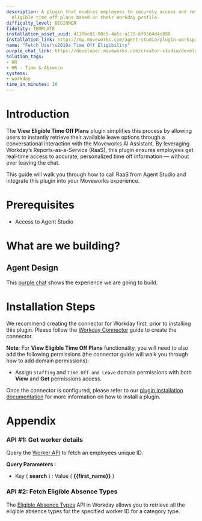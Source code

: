 ```yaml
---
description: A plugin that enables employees to securely access and retrieve their
  eligible time off plans based on their Workday profile.
difficulty_level: BEGINNER
fidelity: TEMPLATE
installation_asset_uuid: 413fbc01-90c5-4a5c-a175-6f9564d4c899
installation_link: https://my.moveworks.com/agent-studio/plugin-workspace/plugins?externalAssetId=37e61096-bd69-41f1-8864-de0b36463b0d
name: "Fetch User\u2019s Time Off Eligibility"
purple_chat_link: https://developer.moveworks.com/creator-studio/developer-tools/purple-chat/?conversation=%7B%22startTimestamp%22%3A%2211%3A43+AM%22%2C%22messages%22%3A%5B%7B%22parts%22%3A%5B%7B%22richText%22%3A%22Can+you+show+me+the+available+time+off+plans%3F%22%7D%5D%2C%22role%22%3A%22user%22%7D%2C%7B%22parts%22%3A%5B%7B%22richText%22%3A%22%3Cp%3EThe+process+to+retrieve+your+available+time+off+plans+is+currently+ongoing.+I%27ll+update+you+as+soon+as+I+have+more+information.%3Cbr%3E%5Cn%26nbsp%3B%3C%2Fp%3E%5Cn%3Cp%3EHere+are+your+available+time+off+plans%3A%3C%2Fp%3E%5Cn%3Col%3E%5Cn++%3Cli%3E%EF%BB%BF%EF%BB%BF%EF%BB%BFBereavement+Leave%3C%2Fli%3E%5Cn++%3Cli%3E%EF%BB%BF%EF%BB%BF%EF%BB%BFEducation%3C%2Fli%3E%5Cn++%3Cli%3E%EF%BB%BF%EF%BB%BF%EF%BB%BFEmergency+Leave%3C%2Fli%3E%5Cn++%3Cli%3E%EF%BB%BF%EF%BB%BF%EF%BB%BFExtended+Bereavement+Leave%3C%2Fli%3E%5Cn++%3Cli%3E%EF%BB%BF%EF%BB%BF%EF%BB%BFExtended+Jury+Duty+%2F+Court+Subpoena%3C%2Fli%3E%5Cn++%3Cli%3E%EF%BB%BF%EF%BB%BF%EF%BB%BFFloating+Holiday+%28Hours%29+-+8+hours%3C%2Fli%3E%5Cn++%3Cli%3E%EF%BB%BF%EF%BB%BF%EF%BB%BFHealth+Condition+%2F+Third+Party+Sick+Pay%3C%2Fli%3E%5Cn++%3Cli%3E%EF%BB%BF%EF%BB%BF%EF%BB%BFInjury+at+Work%3C%2Fli%3E%5Cn++%3Cli%3E%EF%BB%BF%EF%BB%BF%EF%BB%BFJury+Duty%3C%2Fli%3E%5Cn++%3Cli%3E%EF%BB%BF%EF%BB%BF%EF%BB%BF%EF%BB%BFMilitary+Service%3C%2Fli%3E%5Cn++%3Cli%3E%EF%BB%BF%EF%BB%BF%EF%BB%BF%EF%BB%BFPaid+Time+Off+Adjustment+%28Hours%29+-+8+hours%3C%2Fli%3E%5Cn++%3Cli%3E%EF%BB%BF%EF%BB%BF%EF%BB%BF%EF%BB%BFPersonal+Leave-Less+Than+3+Months%3C%2Fli%3E%5Cn++%3Cli%3E%EF%BB%BF%EF%BB%BF%EF%BB%BF%EF%BB%BFPersonal+Leave-More+Than+3+Months%3C%2Fli%3E%5Cn++%3Cli%3E%EF%BB%BF%EF%BB%BF%EF%BB%BF%EF%BB%BFPlanned+Leave%3C%2Fli%3E%5Cn++%3Cli%3E%EF%BB%BF%EF%BB%BF%EF%BB%BF%EF%BB%BFSick+%28Hours%29+-+8+hours%3C%2Fli%3E%5Cn++%3Cli%3E%EF%BB%BF%EF%BB%BF%EF%BB%BF%EF%BB%BFTime+Off%3C%2Fli%3E%5Cn++%3Cli%3E%EF%BB%BF%EF%BB%BF%EF%BB%BF%EF%BB%BFUSA+Long+Term+Disability%3C%2Fli%3E%5Cn++%3Cli%3E%EF%BB%BF%EF%BB%BF%EF%BB%BF%EF%BB%BFUSA+Short+Term+Disability%3C%2Fli%3E%5Cn++%3Cli%3E%EF%BB%BF%EF%BB%BF%EF%BB%BF%EF%BB%BFVacation+%28Hours%29+-+8+hours%3C%2Fli%3E%5Cn%3C%2Fol%3E%22%7D%5D%2C%22role%22%3A%22assistant%22%7D%5D%7D
solution_tags:
- HR
- HR - Time & Absence
systems:
- workday
time_in_minutes: 30
---
```


# Introduction

The **View Eligible Time Off Plans** plugin simplifies this process by allowing users to instantly retrieve their available leave options through a conversational interaction with the Moveworks AI Assistant. By leveraging Workday’s Reports-as-a-Service (RaaS), this plugin ensures employees get real-time access to accurate, personalized time off information — without ever leaving the chat.

This guide will walk you through how to call RaaS from Agent Studio and integrate this plugin into your Moveworks experience.

# Prerequisites

- Access to Agent Studio

# What are we building?

## Agent Design

This [purple chat](https://developer.moveworks.com/creator-studio/developer-tools/purple-chat/?conversation=%7B%22startTimestamp%22%3A%2211%3A43+AM%22%2C%22messages%22%3A%5B%7B%22parts%22%3A%5B%7B%22richText%22%3A%22Can+you+show+me+the+available+time+off+plans%3F%22%7D%5D%2C%22role%22%3A%22user%22%7D%2C%7B%22parts%22%3A%5B%7B%22richText%22%3A%22%3Cp%3EThe+process+to+retrieve+your+available+time+off+plans+is+currently+ongoing.+I%27ll+update+you+as+soon+as+I+have+more+information.%3Cbr%3E%5Cn%26nbsp%3B%3C%2Fp%3E%5Cn%3Cp%3EHere+are+your+available+time+off+plans%3A%3C%2Fp%3E%5Cn%3Col%3E%5Cn++%3Cli%3E%EF%BB%BF%EF%BB%BF%EF%BB%BFBereavement+Leave%3C%2Fli%3E%5Cn++%3Cli%3E%EF%BB%BF%EF%BB%BF%EF%BB%BFEducation%3C%2Fli%3E%5Cn++%3Cli%3E%EF%BB%BF%EF%BB%BF%EF%BB%BFEmergency+Leave%3C%2Fli%3E%5Cn++%3Cli%3E%EF%BB%BF%EF%BB%BF%EF%BB%BFExtended+Bereavement+Leave%3C%2Fli%3E%5Cn++%3Cli%3E%EF%BB%BF%EF%BB%BF%EF%BB%BFExtended+Jury+Duty+%2F+Court+Subpoena%3C%2Fli%3E%5Cn++%3Cli%3E%EF%BB%BF%EF%BB%BF%EF%BB%BFFloating+Holiday+%28Hours%29+-+8+hours%3C%2Fli%3E%5Cn++%3Cli%3E%EF%BB%BF%EF%BB%BF%EF%BB%BFHealth+Condition+%2F+Third+Party+Sick+Pay%3C%2Fli%3E%5Cn++%3Cli%3E%EF%BB%BF%EF%BB%BF%EF%BB%BFInjury+at+Work%3C%2Fli%3E%5Cn++%3Cli%3E%EF%BB%BF%EF%BB%BF%EF%BB%BFJury+Duty%3C%2Fli%3E%5Cn++%3Cli%3E%EF%BB%BF%EF%BB%BF%EF%BB%BF%EF%BB%BFMilitary+Service%3C%2Fli%3E%5Cn++%3Cli%3E%EF%BB%BF%EF%BB%BF%EF%BB%BF%EF%BB%BFPaid+Time+Off+Adjustment+%28Hours%29+-+8+hours%3C%2Fli%3E%5Cn++%3Cli%3E%EF%BB%BF%EF%BB%BF%EF%BB%BF%EF%BB%BFPersonal+Leave-Less+Than+3+Months%3C%2Fli%3E%5Cn++%3Cli%3E%EF%BB%BF%EF%BB%BF%EF%BB%BF%EF%BB%BFPersonal+Leave-More+Than+3+Months%3C%2Fli%3E%5Cn++%3Cli%3E%EF%BB%BF%EF%BB%BF%EF%BB%BF%EF%BB%BFPlanned+Leave%3C%2Fli%3E%5Cn++%3Cli%3E%EF%BB%BF%EF%BB%BF%EF%BB%BF%EF%BB%BFSick+%28Hours%29+-+8+hours%3C%2Fli%3E%5Cn++%3Cli%3E%EF%BB%BF%EF%BB%BF%EF%BB%BF%EF%BB%BFTime+Off%3C%2Fli%3E%5Cn++%3Cli%3E%EF%BB%BF%EF%BB%BF%EF%BB%BF%EF%BB%BFUSA+Long+Term+Disability%3C%2Fli%3E%5Cn++%3Cli%3E%EF%BB%BF%EF%BB%BF%EF%BB%BF%EF%BB%BFUSA+Short+Term+Disability%3C%2Fli%3E%5Cn++%3Cli%3E%EF%BB%BF%EF%BB%BF%EF%BB%BF%EF%BB%BFVacation+%28Hours%29+-+8+hours%3C%2Fli%3E%5Cn%3C%2Fol%3E%22%7D%5D%2C%22role%22%3A%22assistant%22%7D%5D%7D) shows the experience we are going to build.

# Installation Steps

We recommend creating the connector for Workday first, prior to installing this plugin. Please follow the [Workday Connector](https://developer.moveworks.com/creator-studio/resources/connector/?id=workday) guide to create the connector. 

**Note**: For **View Eligible Time Off Plans** functionality, you will need to also add the following permissions (the connector guide will walk you through how to add domain permissions): 

- Assign `Staffing` and `Time Off and Leave` domain permissions with both **View** and **Get** permissions access.

Once the connector is configured, please refer to our [plugin installation documentation](https://help.moveworks.com/docs/ai-agent-marketplace) for more information on how to install a plugin. 

# Appendix

### API #1: Get worker details

Query the [Worker API](https://community.workday.com/sites/default/files/file-hosting/restapi/index.html#common/v1/get-/workers) to fetch an employees unique ID.

**Query Parameters :**

- Key ( **search** ) : Value ( **{{first_name}}** )

### API #2: Fetch Eligible Absence Types

The [Eligible Absence Types](https://community.workday.com/sites/default/files/file-hosting/restapi/index.html#absenceManagement/v2/get-/workers/-ID-/eligibleAbsenceTypes) API in Workday allows you to retrieve all the eligible absence types for the specified worker ID for a category type.